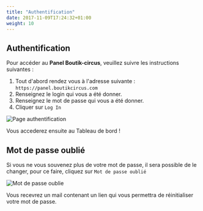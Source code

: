 ```yaml
---
title: "Authentification"
date: 2017-11-09T17:24:32+01:00
weight: 10
---
```


## Authentification

Pour accéder au **Panel Boutik-circus**, veuillez suivre les instructions suivantes :

1. Tout d'abord rendez vous à l'adresse suivante : `https://panel.boutikcircus.com`
2. Renseignez le login qui vous a été donner.
3. Renseignez le mot de passe qui vous a été donner.
3. Cliquer sur `Log In`

![Page authentification](/overview/authentification/images/authentification.png?classes=shadow&width=60pc)

Vous accederez ensuite au Tableau de bord !


## Mot de passe oublié

Si vous ne vous souvenez plus de votre mot de passe, il sera possible de le changer, pour ce faire, cliquez sur `Mot de passe oublié`

![Mot de passe oublie](/overview/authentification/images/forgotten.png?classes=shadow&width=60pc)

Vous recevrez un mail contenant un lien qui vous permettra de réinitialiser votre mot de passe.
